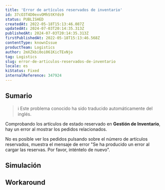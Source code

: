 ```yaml
---
title: 'Error de artículos reservados de inventario'
id: 37cO3T4D0exvOMhStKYds9
status: PUBLISHED
createdAt: 2022-05-18T15:13:46.087Z
updatedAt: 2024-07-03T20:14:35.313Z
publishedAt: 2024-07-03T20:14:35.313Z
firstPublishedAt: 2022-05-18T15:13:46.568Z
contentType: knownIssue
productTeam: Logistics
author: 2mXZkbi0oi061KicTExNjo
tag: Logistics
slug: error-de-articulos-reservados-de-inventario
locale: es
kiStatus: Fixed
internalReference: 347924
---
```


## Sumario

>ℹ️ Este problema conocido ha sido traducido automáticamente del inglés.



Comprobando los artículos de estado reservado en **Gestión de Inventario**, hay un error al mostrar los pedidos relacionados.

No es posible ver los pedidos pulsando sobre el número de artículos reservados, muestra el mensaje de error "Se ha producido un error al cargar las reservas. Por favor, inténtelo de nuevo".


##

## Simulación



## Workaround



